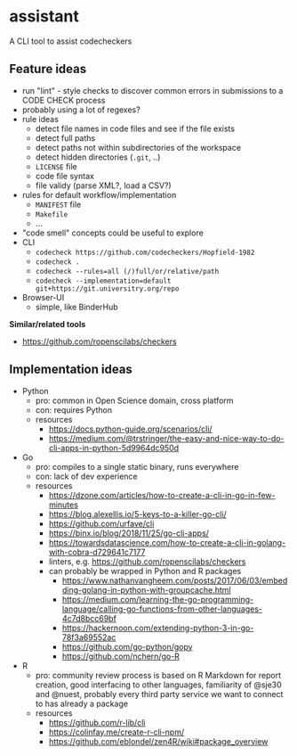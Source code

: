 # assistant

A CLI tool to assist codecheckers

## Feature ideas

- run "lint" - style checks to discover common errors in submissions to a CODE CHECK process
- probably using a lot of regexes?
- rule ideas
  - detect file names in code files and see if the file exists
  - detect full paths
  - detect paths not within subdirectories of the workspace
  - detect hidden directories (`.git`, ..)
  - `LICENSE` file
  - code file syntax
  - file validy (parse XML?, load a CSV?)
- rules for default workflow/implementation
  - `MANIFEST` file
  - `Makefile`
  - ...
- "code smell" concepts could be useful to explore
- CLI
  - `codecheck https://github.com/codecheckers/Hopfield-1982`
  - `codecheck .`
  - `codecheck --rules=all (/)full/or/relative/path`
  - `codecheck --implementation=default git+https://git.universitry.org/repo`
- Browser-UI
  - simple, like BinderHub
  
**Similar/related tools**

- https://github.com/ropenscilabs/checkers

## Implementation ideas

- Python
  - pro: common in Open Science domain, cross platform
  - con: requires Python
  - resources
    - https://docs.python-guide.org/scenarios/cli/
    - https://medium.com/@trstringer/the-easy-and-nice-way-to-do-cli-apps-in-python-5d9964dc950d
- Go
  - pro: compiles to a single static binary, runs everywhere
  - con: lack of dev experience
  - resources
    - https://dzone.com/articles/how-to-create-a-cli-in-go-in-few-minutes
    - https://blog.alexellis.io/5-keys-to-a-killer-go-cli/
    - https://github.com/urfave/cli
    - https://binx.io/blog/2018/11/25/go-cli-apps/
    - https://towardsdatascience.com/how-to-create-a-cli-in-golang-with-cobra-d729641c7177
    - linters, e.g. https://github.com/ropenscilabs/checkers
    - can probably be wrapped in Python and R packages
      - https://www.nathanvangheem.com/posts/2017/06/03/embedding-golang-in-python-with-groupcache.html
      - https://medium.com/learning-the-go-programming-language/calling-go-functions-from-other-languages-4c7d8bcc69bf
      - https://hackernoon.com/extending-python-3-in-go-78f3a69552ac
      - https://github.com/go-python/gopy
      - https://github.com/nchern/go-R
- R
  - pro: community review process is based on R Markdown for report creation, good interfacing to other languages, familiarity of @sje30 and @nuest, probably every third party service we want to connect to has already a package
  - resources
    - https://github.com/r-lib/cli
    - https://colinfay.me/create-r-cli-npm/
    - https://github.com/eblondel/zen4R/wiki#package_overview

